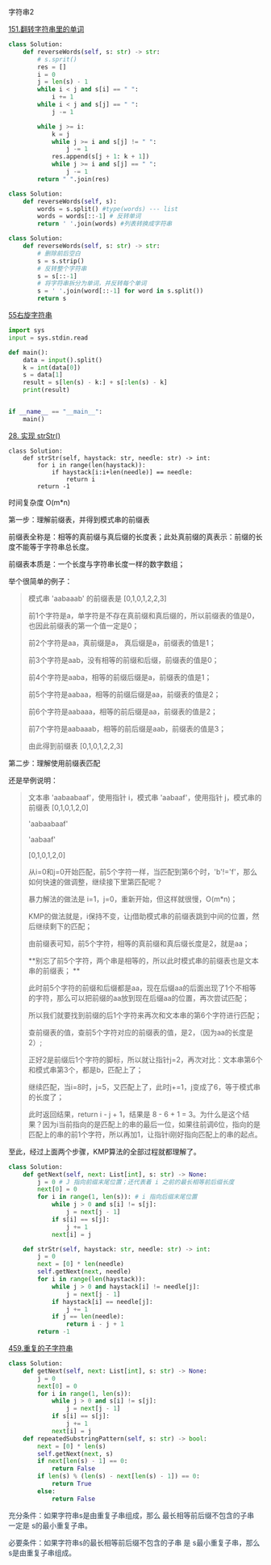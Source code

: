 字符串2

[151.翻转字符串里的单词](https://www.programmercarl.com/0151.%E7%BF%BB%E8%BD%AC%E5%AD%97%E7%AC%A6%E4%B8%B2%E9%87%8C%E7%9A%84%E5%8D%95%E8%AF%8D.html#%E5%85%B6%E4%BB%96%E8%AF%AD%E8%A8%80%E7%89%88%E6%9C%AC)

```python
class Solution:
    def reverseWords(self, s: str) -> str:
        # s.sprit()
        res = []
        i = 0
        j = len(s) - 1
        while i < j and s[i] == " ":
            i += 1
        while i < j and s[j] == " ":
            j -= 1

        while j >= i:
            k = j
            while j >= i and s[j] != " ":
                j -= 1
            res.append(s[j + 1: k + 1])
            while j >= i and s[j] == " ":
                j -= 1
        return " ".join(res)
```



```python
class Solution:
    def reverseWords(self, s):
        words = s.split() #type(words) --- list
        words = words[::-1] # 反转单词
        return ' '.join(words) #列表转换成字符串
```

```python
class Solution:
    def reverseWords(self, s: str) -> str:
        # 删除前后空白
        s = s.strip()
        # 反转整个字符串
        s = s[::-1]
        # 将字符串拆分为单词，并反转每个单词
        s = ' '.join(word[::-1] for word in s.split())
        return s
```



[55右旋字符串](https://www.programmercarl.com/kamacoder/0055.%E5%8F%B3%E6%97%8B%E5%AD%97%E7%AC%A6%E4%B8%B2.html#%E6%80%9D%E8%B7%AF)

```python
import sys
input = sys.stdin.read

def main():
    data = input().split()
    k = int(data[0])
    s = data[1]
    result = s[len(s) - k:] + s[:len(s) - k]
    print(result)


if __name__ == "__main__":
    main()
```



[28. 实现 strStr()](https://www.programmercarl.com/0028.%E5%AE%9E%E7%8E%B0strStr.html#%E7%AE%97%E6%B3%95%E5%85%AC%E5%BC%80%E8%AF%BE)

```plain
class Solution:
    def strStr(self, haystack: str, needle: str) -> int:
        for i in range(len(haystack)):
            if haystack[i:i+len(needle)] == needle:
                return i
        return -1
```

时间复杂度 O(m*n)

第一步：理解前缀表，并得到模式串的前缀表

前缀表全称是：相等的真前缀与真后缀的长度表；此处真前缀的真表示：前缀的长度不能等于字符串总长度。

前缀表本质是：一个长度与字符串长度一样的数字数组；

举个很简单的例子：

> 模式串 'aabaaab' 的前缀表是 [0,1,0,1,2,2,3] 
>
> 前1个字符是a，单字符是不存在真前缀和真后缀的，所以前缀表的值是0，也因此前缀表的第一个值一定是0； 
>
> 前2个字符是aa，真前缀是a， 真后缀是a，前缀表的值是1； 
>
> 前3个字符是aab，没有相等的前缀和后缀，前缀表的值是0； 
>
> 前4个字符是aaba，相等的前缀后缀是a，前缀表的值是1； 
>
> 前5个字符是aabaa，相等的前缀后缀是aa，前缀表的值是2； 
>
> 前6个字符是aabaaa，相等的前后缀是aa，前缀表的值是2； 
>
> 前7个字符是aabaaab，相等的前后缀是aab，前缀表的值是3； 
>
> 由此得到前缀表 [0,1,0,1,2,2,3]
>
> 
>

第二步：理解使用前缀表匹配

还是举例说明：

> 文本串 'aabaabaaf'，使用指针 i，模式串 'aabaaf'，使用指针 j，模式串的前缀表 [0,1,0,1,2,0] 
>
> 'aabaabaaf' 
>
> 'aabaaf' 
>
> [0,1,0,1,2,0] 
>
> 从i=0和j=0开始匹配，前5个字符一样，当匹配到第6个时，'b'!='f'，那么如何快速的做调整，继续接下里第匹配呢？ 
>
> 暴力解法的做法是 i=1，j=0，重新开始，但这样就很慢，O(m*n)； 
>
> KMP的做法就是，i保持不变，让j借助模式串的前缀表跳到中间的位置，然后继续剩下的匹配； 
>
> 由前缀表可知，前5个字符，相等的真前缀和真后缀长度是2，就是aa； 
>
> **别忘了前5个字符，两个串是相等的，所以此时模式串的前缀表也是文本串的前缀表； ** 
>
> 此时前5个字符的前缀和后缀都是aa，现在后缀aa的后面出现了1个不相等的字符，那么可以把前缀的aa放到现在后缀aa的位置，再次尝试匹配；
>
> 所以我们就要找到前缀的后1个字符来再次和文本串的第6个字符进行匹配；
>
> 查前缀表的值，查前5个字符对应的前缀表的值，是2，（因为aa的长度是2）;
>
> 正好2是前缀后1个字符的脚标，所以就让指针j=2，再次对比：文本串第6个和模式串第3个，都是b，匹配上了； 
>
> 继续匹配，当i=8时，j=5，又匹配上了，此时j+=1，j变成了6，等于模式串的长度了； 
>
> 此时返回结果，return i - j + 1，结果是 8 - 6 + 1 = 3。为什么是这个结果？因为i当前指向的是匹配上的串的最后一位，如果往前调6位，指向的是匹配上的串的前1个字符，所以再加1，让指针i刚好指向匹配上的串的起点。
>

至此，经过上面两个步骤，KMP算法的全部过程就都理解了。

```python
class Solution:
    def getNext(self, next: List[int], s: str) -> None:
        j = 0 # J 指向前缀末尾位置；还代表着 i 之前的最长相等前后缀长度
        next[0] = 0
        for i in range(1, len(s)): # i 指向后缀末尾位置
            while j > 0 and s[i] != s[j]:
                j = next[j - 1]
            if s[i] == s[j]:
                j += 1
            next[i] = j

    def strStr(self, haystack: str, needle: str) -> int:
        j = 0
        next = [0] * len(needle)
        self.getNext(next, needle)
        for i in range(len(haystack)):
            while j > 0 and haystack[i] != needle[j]:
                j = next[j - 1]
            if haystack[i] == needle[j]:
                j += 1
            if j == len(needle):
                return i - j + 1
        return -1
```



[459.重复的子字符串](https://www.programmercarl.com/0459.%E9%87%8D%E5%A4%8D%E7%9A%84%E5%AD%90%E5%AD%97%E7%AC%A6%E4%B8%B2.html)

```python
class Solution:
    def getNext(self, next: List[int], s: str) -> None:
        j = 0
        next[0] = 0
        for i in range(1, len(s)):
            while j > 0 and s[i] != s[j]:
                j = next[j - 1]
            if s[i] == s[j]:
                j += 1
            next[i] = j
    def repeatedSubstringPattern(self, s: str) -> bool:
        next = [0] * len(s)
        self.getNext(next, s)
        if next[len(s) - 1] == 0:
            return False
        if len(s) % (len(s) - next[len(s) - 1]) == 0:
            return True
        else:
            return False
```

<font style="color:rgb(44, 62, 80);">充分条件：如果字符串s是由重复子串组成，那么 最长相等前后缀不包含的子串 一定是 s的最小重复子串。</font>

<font style="color:rgb(44, 62, 80);">必要条件：如果字符串s的最长相等前后缀不包含的子串 是 s最小重复子串，那么 s是由重复子串组成。</font>

